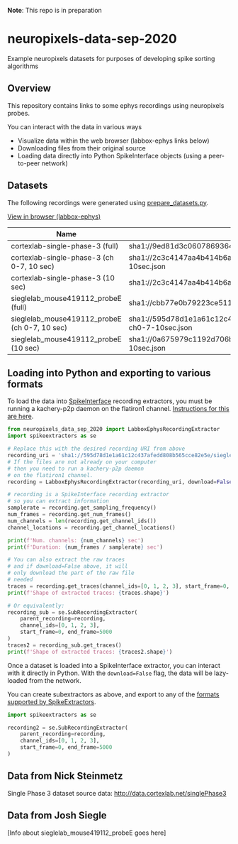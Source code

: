 **Note**: This repo is in preparation

# neuropixels-data-sep-2020
Example neuropixels datasets for purposes of developing spike sorting algorithms

## Overview

This repository contains links to some ephys recordings using neuropixels probes.

You can interact with the data in various ways

* Visualize data within the web browser (labbox-ephys links below)
* Downloading files from their original source
* Loading data directly into Python SpikeInterface objects (using a peer-to-peer network)

## Datasets

The following recordings were generated using [prepare_datasets.py](./scripts/prepare_datasets/prepare_datasets.py).

<!-- prepare_recording.py -->
[View in browser (labbox-ephys)](http://a9b927286911d4338ab905d0eabba09d-949726054.us-east-2.elb.amazonaws.com:8081/default?sha1://5782e19577ef66994d5ebffddf92ac00d41a8bae/feed.json)

| Name  | Recording object |
|------ | ---------------- |
| cortexlab-single-phase-3 (full) | sha1://9ed81d3c060786936433103ac114723f8f3bdf60/cortexlab-single-phase-3.json
| cortexlab-single-phase-3 (ch 0-7, 10 sec) | sha1://2c3c4147aa4b414b6abfeced463aace389f128c2/cortexlab-single-phase-3-ch0-7-10sec.json
| cortexlab-single-phase-3 (10 sec) | sha1://2c3c4147aa4b414b6abfeced463aace389f128c2/cortexlab-single-phase-3-10sec.json
| sieglelab_mouse419112_probeE (full) | sha1://cbb77e0b79223ce5117bd36d7a7ea98ca0cd6454/sieglelab_mouse419112_probeE.json
| sieglelab_mouse419112_probeE (ch 0-7, 10 sec) | sha1://595d78d1e1a61c12c437afedd808b565cce82e5e/sieglelab_mouse419112_probeE-ch0-7-10sec.json
| sieglelab_mouse419112_probeE (10 sec) | sha1://0a675979c1192d706b79035819da111c783ff018/sieglelab_mouse419112_probeE-10sec.json
<!--  -->

## Loading into Python and exporting to various formats

To load the data into [SpikeInterface](https://github.com/SpikeInterface) recording extractors, you must be running a kachery-p2p daemon on the flatiron1 channel. [Instructions for this are here](https://github.com/flatironinstitute/kachery-p2p).

```python
from neuropixels_data_sep_2020 import LabboxEphysRecordingExtractor
import spikeextractors as se

# Replace this with the desired recording URI from above
recording_uri = 'sha1://595d78d1e1a61c12c437afedd808b565cce82e5e/sieglelab_mouse419112_probeE-ch0-7-10sec.json'
# If the files are not already on your computer
# then you need to run a kachery-p2p daemon
# on the flatiron1 channel.
recording = LabboxEphysRecordingExtractor(recording_uri, download=False)

# recording is a SpikeInterface recording extractor
# so you can extract information
samplerate = recording.get_sampling_frequency()
num_frames = recording.get_num_frames()
num_channels = len(recording.get_channel_ids())
channel_locations = recording.get_channel_locations()

print(f'Num. channels: {num_channels} sec')
print(f'Duration: {num_frames / samplerate} sec')

# You can also extract the raw traces
# and if download=False above, it will
# only download the part of the raw file
# needed
traces = recording.get_traces(channel_ids=[0, 1, 2, 3], start_frame=0, end_frame=5000)
print(f'Shape of extracted traces: {traces.shape}')

# Or equivalently:
recording_sub = se.SubRecordingExtractor(
    parent_recording=recording,
    channel_ids=[0, 1, 2, 3],
    start_frame=0, end_frame=5000
)
traces2 = recording_sub.get_traces()
print(f'Shape of extracted traces: {traces2.shape}')
```

Once a dataset is loaded into a SpikeInterface extractor, you can
interact with it directly in Python. With the `download=False` flag,
the data will be lazy-loaded from the network.

You can create subextractors as above, and export to any of the
[formats supported by SpikeExtractors](https://github.com/SpikeInterface/spikeextractors/tree/master/spikeextractors/extractors).

```python
import spikeextractors as se

recording2 = se.SubRecordingExtractor(
    parent_recording=recording,
    channel_ids=[0, 1, 2, 3],
    start_frame=0, end_frame=5000
)
```

## Data from Nick Steinmetz

Single Phase 3 dataset source data: http://data.cortexlab.net/singlePhase3

<!-- Source data kachery URI: `sha1dir://d40edb4e52ad5abef2c1689f7b04164fbf65271b.cortexlab-single-phase-3` -->

## Data from Josh Siegle

[Info about sieglelab_mouse419112_probeE goes here]

<!-- * mouse419112_probeE
    - curated_unit_times.npy: sha1://57029ae68643881f5d4015397be87ba0d4815b52/curated_unit_times.npy
    - curated_unit_IDs.npy: sha1://61762d8f0bdac57db64ceec1636e0009af0f02ef/curated_unit_IDs.npy?manifest=371f609a04189947e45ea8f29e60b0fd2edb1a69
    - curated_unit_channels.npy: sha1://8b3a98b9d45c1c62eb4402245800e278873bd8e5/curated_unit_channels.npy
    - continuous.dat: sha1://39ae3fcccd3803170dd97fc9a8799e7169214419/continuous.dat?manifest=31942d7d97ff3a46fa1dbca72d8dc048bd65d5ce

* mouse415148_probeE
    - curated_unit_times.npy: sha1://4c717829e3ce6530349a38bd5f72fac216916276/curated_unit_times.npy -->

